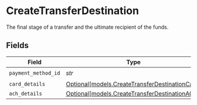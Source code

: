 # CreateTransferDestination

The final stage of a transfer and the ultimate recipient of the funds.


## Fields

| Field                                                                                        | Type                                                                                         | Required                                                                                     | Description                                                                                  |
| -------------------------------------------------------------------------------------------- | -------------------------------------------------------------------------------------------- | -------------------------------------------------------------------------------------------- | -------------------------------------------------------------------------------------------- |
| `payment_method_id`                                                                          | *str*                                                                                        | :heavy_check_mark:                                                                           | N/A                                                                                          |
| `card_details`                                                                               | [Optional[models.CreateTransferDestinationCard]](../models/createtransferdestinationcard.md) | :heavy_minus_sign:                                                                           | N/A                                                                                          |
| `ach_details`                                                                                | [Optional[models.CreateTransferDestinationACH]](../models/createtransferdestinationach.md)   | :heavy_minus_sign:                                                                           | N/A                                                                                          |
